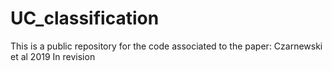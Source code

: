 # UC_classification
This is a public repository for the code associated to the paper: Czarnewski et al 2019 In revision
